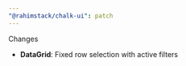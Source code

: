 ```yaml
---
"@rahimstack/chalk-ui": patch
---
```


Changes

- **DataGrid**: Fixed row selection with active filters
